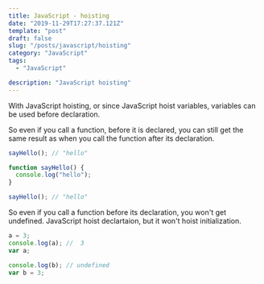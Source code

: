 ```yaml
---
title: JavaScript - hoisting
date: "2019-11-29T17:27:37.121Z"
template: "post"
draft: false
slug: "/posts/javascript/hoisting"
category: "JavaScript"
tags:
  - "JavaScript"

description: "JavaScript hoisting"
---
```


With JavaScript hoisting, or since JavaScript hoist variables, variables can be used before declaration.

So even if you call a function, before it is declared, you can still get the same result as when you call the function after its declaration.

```javascript
sayHello(); // "hello"

function sayHello() {
  console.log("hello");
}

sayHello(); // "hello"
```

So even if you call a function before its declaration, you won't get undefined.
JavaScript hoist declartaion, but it won't hoist initialization.

```javascript
a = 3;
console.log(a); //  3
var a;

console.log(b); // undefined
var b = 3;
```
